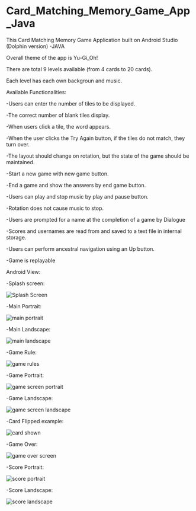 # Card_Matching_Memory_Game_App_Java

This Card Matching Memory Game Application built on Android Studio (Dolphin version) -JAVA

Overall theme of the app is Yu-Gi_Oh!

There are total 9 levels available (from 4 cards to 20 cards).

Each level has each own backgroun and music.

Available Functionalities:

-Users can enter the number of tiles to be displayed.

-The correct number of blank tiles display.

-When users click a tile, the word appears.

-When the user clicks the Try Again button, if the tiles do not match, they turn over.

-The layout should change on rotation, but the state of the game should be maintained.

-Start a new game with new game button.

-End a game and show the answers by end game button.

-Users can play and stop music by play and pause button.

-Rotation does not cause music to stop.

-Users are prompted for a name at the completion of a game by Dialogue

-Scores and usernames are read from and saved to a text file in internal storage.

-Users can perform ancestral navigation using an Up button.

-Game is replayable

Android View:

-Splash screen:

![Splash Screen](https://user-images.githubusercontent.com/98497929/208174246-98c4f5d0-1cb1-4535-b2d7-4376baebc627.PNG)

-Main Portrait:

![main portrait](https://user-images.githubusercontent.com/98497929/208174263-dc656677-4017-4bfe-9ec0-88797322ca34.PNG)

-Main Landscape:

![main landscape](https://user-images.githubusercontent.com/98497929/208174321-9dd58116-c572-44ed-98f7-fa4320cd4687.PNG)

-Game Rule:

![game rules](https://user-images.githubusercontent.com/98497929/208174393-8cfacc53-18f0-4de2-8bd9-a5c0baa674be.PNG)

-Game Portrait:

![game screen portrait](https://user-images.githubusercontent.com/98497929/208174432-96851b3b-fd6e-40fa-86c5-a00618283c73.PNG)

-Game Landscape:

![game screen landscape](https://user-images.githubusercontent.com/98497929/208174462-7cebb80e-1831-4a64-a1e5-fb9dd93e1797.PNG)

-Card Flipped example:

![card shown](https://user-images.githubusercontent.com/98497929/208174511-832ab04f-d9f3-4f71-8e8f-e31b7bc401bf.PNG)

-Game Over:

![game over screen](https://user-images.githubusercontent.com/98497929/208174558-7f80d2e7-d7c5-4a6a-98ad-d9e9bd10da4d.PNG)

-Score Portrait:

![score portrait](https://user-images.githubusercontent.com/98497929/208174600-db0338ca-6882-477b-9d94-aaf8a2a5239f.PNG)

-Score Landscape:

![score landscape](https://user-images.githubusercontent.com/98497929/208174624-8a1a59d1-3ffa-4eb4-823e-e47510c568ed.PNG)












